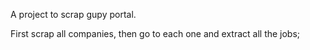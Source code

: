 A project to scrap gupy portal.

First scrap all companies, then go to each one and extract all the jobs;
